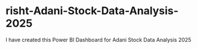 # risht-Adani-Stock-Data-Analysis-2025
I have created this Power BI Dashboard for Adani Stock Data Analysis 2025
